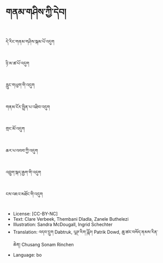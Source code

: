 # གནམ་གཤིས་ཀྱི་དེབ།

##
དེ་རིང་གནམ་གཤིས་སྐམ་པོ་འདུག

##
ཉི་མ་ཚ་པོ་འདུག

##
རླུང་གཡུག་གི་འདུག

##
གནམ་ངོར་སྤྲིན་པ་འཐིབ་འདུག

##
གྲང་མོ་འདུག

##
ཆར་པ་འབབ་ཀྱི་འདུག

##
འབྲུག་སྐད་རྒྱག་གི་འདུག

##
ངས་འཇའ་མཐོང་གི་འདུག

##
* License: [CC-BY-NC]
* Text: Clare Verbeek, Thembani Dladla, Zanele Buthelezi
* Illustration: Sandra McDougall, Ingrid Schechter
* Translation: འདབ་དྲུག Dabtruk, པཱཊ་རིག་ཌཱོཌ། Patrik Dowd, ཆུ་ཚང་བསོད་ནམས་རིན་ཆེན། Chusang Sonam Rinchen
* Language: bo
